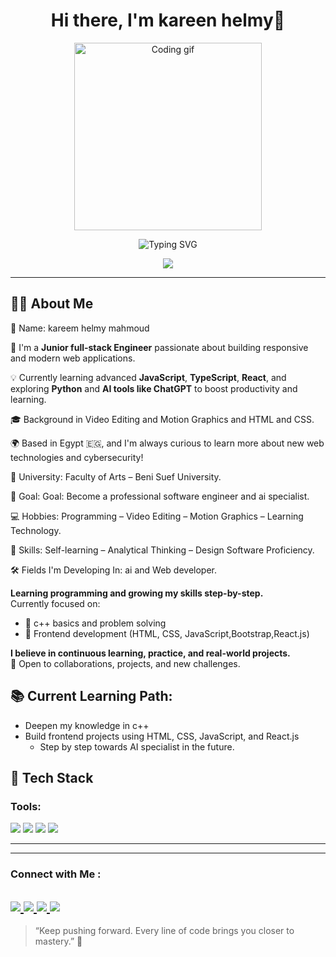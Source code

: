 <h1 align="center">Hi there, I'm kareen helmy👋</h1>

<p align="center">
  <img src="https://media.giphy.com/media/qgQUggAC3Pfv687qPC/giphy.gif" width="300" alt="Coding gif"/>
</p>

<p align="center">
  <img src="https://readme-typing-svg.herokuapp.com?font=Fira+Code&size=24&color=61DAFB&center=true&vCenter=true&width=450&lines=Hi,+I'm+Kareem!;Junior+full-stack+Engineer;Let's+Code+Together!" alt="Typing SVG" />
</p>

<!-- Typing SVG by DenverCoder1 - https://github.com/DenverCoder1/readme-typing-svg -->
<p align="center">
  <a href="https://github.com/DenverCoder1/readme-typing-svg"><img src="https://readme-typing-svg.herokuapp.com/?lines=Front-End%20developer;Always%20learning%20new%20things&font=Fira%20Code&center=true&width=440&height=45&color=f75c7e&vCenter=true&size=22"></a>
</p> 

---

## 🧑‍💻 About Me
👤 Name: kareem helmy mahmoud

🎯 I'm a **Junior full-stack Engineer** passionate about building responsive and modern web applications.
  
💡 Currently learning advanced **JavaScript**, **TypeScript**, **React**, and exploring **Python** and **AI tools like ChatGPT** to boost productivity and learning.
  
🎓 Background in Video Editing and Motion Graphics and HTML and CSS.
  
🌍 Based in Egypt 🇪🇬, and I'm always curious to learn more about new web technologies and cybersecurity!

🏫 University: Faculty of Arts – Beni Suef University.

🎯 Goal:  Goal: Become a professional software engineer and ai specialist.

💻 Hobbies: Programming – Video Editing – Motion Graphics – Learning Technology.

🧠 Skills: Self-learning – Analytical Thinking – Design Software Proficiency.

🛠️ Fields I'm Developing In: ai and Web developer.


**Learning programming and growing my skills step-by-step.**  
Currently focused on:

- 🐍 c++ basics and problem solving
- 🎨 Frontend development (HTML, CSS, JavaScript,Bootstrap,React.js)

**I believe in continuous learning, practice, and real-world projects.**  
🚀 Open to collaborations, projects, and new challenges.

## 📚 Current Learning Path:
- Deepen my knowledge in c++
- Build frontend projects using HTML, CSS, JavaScript, and React.js
  - Step by step towards AI specialist in the future.


## 🚀 Tech Stack



### Tools:
<p>
  <img src="https://img.shields.io/badge/VSCode-007ACC?logo=visual-studio-code&logoColor=white" />
  <img src="https://img.shields.io/badge/Git-F05032?logo=git&logoColor=white" />
  <img src="https://img.shields.io/badge/GitHub-181717?logo=github&logoColor=white" />
  <img src="https://img.shields.io/badge/ChatGPT-00A67E?logo=openai&logoColor=white" />
</p>

---


---

### Connect with Me :

<a href="https://www.linkedin.com/in/kareem-helmy-268629255/" target="_blank"> <img src="https://img.shields.io/badge/-LinkedIn-0077B5?style=for-the-badge&logo=Linkedin&logoColor=white"/> </a> <a href="mailto:MohamedAboElhadied@gmail.com" target="_blank"> <img src="https://img.shields.io/badge/-Email-D44638?style=for-the-badge&logo=Gmail&logoColor=white"/> </a> <a href="https://www.facebook.com/share/18XW9JZzAF/" target="_blank"> <img src="[https://img.shields.io/badge/-Facebook-1877F2?style=for-the-badge&logo=Facebook&logoColor=white](https://www.facebook.com/kareem.helmy.98837)"/> </a> <a href="https://x.com/Aboalhdied?t=t_vOsvgXo8uiQDj5ji9M5w&s=08" target="_blank"> <img src="https://img.shields.io/badge/-Twitter(X)-000000?style=for-the-badge&logo=GitHub&logoColor=white"/> </a>
---

> “Keep pushing forward. Every line of code brings you closer to mastery.” 💪
